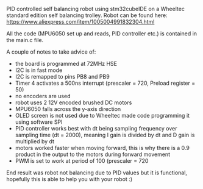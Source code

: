 PID controlled self balancing robot using stm32cubeIDE on a Wheeltec standard edition self balancing trolley. Robot can be found here: https://www.aliexpress.com/item/1005004991832304.html

All the code (MPU6050 set up and reads, PID controller etc.) is contained in the main.c file.

A couple of notes to take advice of:
- the board is programmed at 72MHz HSE
- I2C is in fast mode
- I2C is remapped to pins PB8 and PB9
- Timer 4 activates a 500ns interrupt (prescaler = 720, Preload register = 50)
- no encoders are used
- robot uses 2 12V encoded brushed DC motors
- MPU6050 falls across the y-axis direction
- OLED screen is not used due to Wheeltec made code programming it using software SPI
- PID controller works best with dt being sampling frequency over sampling time (dt = 2000), meaning I gain is divided by dt and D gain is multiplied by dt
- motors worked faster when moving forward, this is why there is a 0.9 product in the output to the motors during forward movement
- PWM is set to work at period of 100 (prescaler = 720
  
End result was robot not balancing due to PID values but it is functional, hopefully this is able to help you with your robot :)
